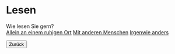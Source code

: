<link rel="stylesheet" href="/Buchstadt-Leipzig/css/style.css">
<style>
.bgimg-1 {
  background-image: url("https://www.leipzig.travel/fileadmin/mediamanager/POI_Datenbank/Verborgenes_Leipzig_Neu/Polyloque/Polylogue-Aussen_Buchhandel-Cafe-Freizeit_Philipp-Kirschner_leipzig.travel.jpg");
}
</style>

# Lesen

<div class="bgimg-1">
  <div class="question">
  <span class="border">Wie lesen Sie gern?</span>
  </div>
  <div class="choices">
  <a href="z_dn.html" class="button">Allein an einem ruhigen Ort</a>
  <a href="z_hb.html" class="button">Mit anderen Menschen</a>
  <a href="z_rm.html" class="button">Irgenwie anders</a>
  </div>
</div>

<button type="button" onclick="history.back();">Zurück</button>
